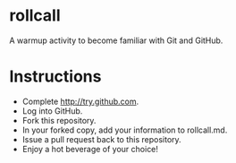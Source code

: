 # rollcall

A warmup activity to become familiar with Git and GitHub.

Instructions
============

* Complete http://try.github.com.
* Log into GitHub.
* Fork this repository.
* In your forked copy, add your information to rollcall.md.
* Issue a pull request back to this repository.
* Enjoy a hot beverage of your choice!
